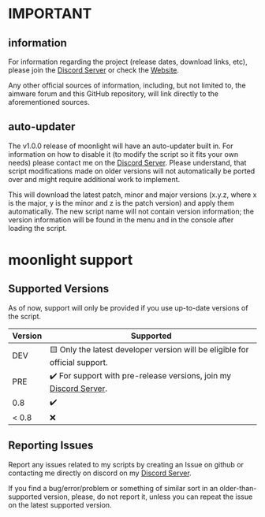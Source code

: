 # IMPORTANT

## information

For information regarding the project (release dates, download links, etc), please join the [Discord Server](https://discord.gg/XCpTmK8DAw) or check the [Website](https://www.blueelixir.xyz/).

Any other official sources of information, including, but not limited to, the aimware forum and this GitHub repository, will link directly to the aforementioned sources.



## auto-updater

The v1.0.0 release of moonlight will have an auto-updater built in. For information on how to disable it (to modify the script so it fits your own needs) please contact me on the [Discord Server](https://discord.gg/XCpTmK8DAw). Please understand, that script modifications made on older versions will not automatically be ported over and might require additional work to implement.

This will download the latest patch, minor and major versions (x.y.z, where x is the major, y is the minor and z is the patch version) and apply them automatically. The new script name will not contain version information; the version information will be found in the menu and in the console after loading the script.



# moonlight support

## Supported Versions

As of now, support will only be provided if you use up-to-date versions of the script.

| Version | Supported          |
| ------- | ------------------ |
| DEV     | 🟨 Only the latest developer version will be eligible for official support. |
| PRE     | ✔️ For support with pre-release versions, join my [Discord Server](https://discord.gg/XCpTmK8DAw). |
| 0.8     | ✔️ |
| < 0.8   | ❌ |


## Reporting Issues

Report any issues related to my scripts by creating an Issue on github or contacting me directly on discord on my [Discord Server](https://discord.gg/XCpTmK8DAw).

If you find a bug/error/problem or something of similar sort in an older-than-supported version, please, do not report it, unless you can repeat the issue on the latest supported version.
